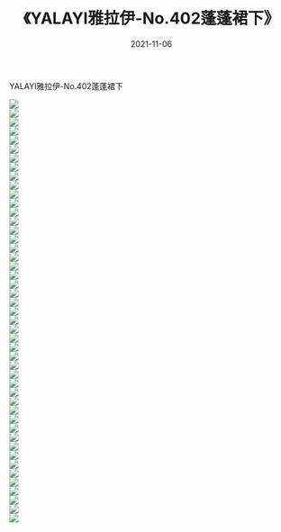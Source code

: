﻿---
layout: post
title:  《YALAYI雅拉伊-No.402蓬蓬裙下》
date:   2021-11-06
img: http://img.660000.xyz/Sharelink/网络美图/2021/YALAYI雅拉伊-No.402蓬蓬裙下/000.jpg
categories: [美女, 清纯, 唯美]
---

YALAYI雅拉伊-No.402蓬蓬裙下

  ![](http://img.660000.xyz/Sharelink/网络美图/2021/YALAYI雅拉伊-No.402蓬蓬裙下/001.jpg) <br> ![](http://img.660000.xyz/Sharelink/网络美图/2021/YALAYI雅拉伊-No.402蓬蓬裙下/002.jpg) <br> ![](http://img.660000.xyz/Sharelink/网络美图/2021/YALAYI雅拉伊-No.402蓬蓬裙下/003.jpg) <br> ![](http://img.660000.xyz/Sharelink/网络美图/2021/YALAYI雅拉伊-No.402蓬蓬裙下/004.jpg) <br> ![](http://img.660000.xyz/Sharelink/网络美图/2021/YALAYI雅拉伊-No.402蓬蓬裙下/005.jpg) <br> ![](http://img.660000.xyz/Sharelink/网络美图/2021/YALAYI雅拉伊-No.402蓬蓬裙下/006.jpg) <br> ![](http://img.660000.xyz/Sharelink/网络美图/2021/YALAYI雅拉伊-No.402蓬蓬裙下/007.jpg) <br> ![](http://img.660000.xyz/Sharelink/网络美图/2021/YALAYI雅拉伊-No.402蓬蓬裙下/008.jpg) <br> ![](http://img.660000.xyz/Sharelink/网络美图/2021/YALAYI雅拉伊-No.402蓬蓬裙下/009.jpg) <br> ![](http://img.660000.xyz/Sharelink/网络美图/2021/YALAYI雅拉伊-No.402蓬蓬裙下/010.jpg) <br> ![](http://img.660000.xyz/Sharelink/网络美图/2021/YALAYI雅拉伊-No.402蓬蓬裙下/011.jpg) <br> ![](http://img.660000.xyz/Sharelink/网络美图/2021/YALAYI雅拉伊-No.402蓬蓬裙下/012.jpg) <br> ![](http://img.660000.xyz/Sharelink/网络美图/2021/YALAYI雅拉伊-No.402蓬蓬裙下/013.jpg) <br> ![](http://img.660000.xyz/Sharelink/网络美图/2021/YALAYI雅拉伊-No.402蓬蓬裙下/014.jpg) <br> ![](http://img.660000.xyz/Sharelink/网络美图/2021/YALAYI雅拉伊-No.402蓬蓬裙下/015.jpg) <br> ![](http://img.660000.xyz/Sharelink/网络美图/2021/YALAYI雅拉伊-No.402蓬蓬裙下/016.jpg) <br> ![](http://img.660000.xyz/Sharelink/网络美图/2021/YALAYI雅拉伊-No.402蓬蓬裙下/017.jpg) <br> ![](http://img.660000.xyz/Sharelink/网络美图/2021/YALAYI雅拉伊-No.402蓬蓬裙下/018.jpg) <br> ![](http://img.660000.xyz/Sharelink/网络美图/2021/YALAYI雅拉伊-No.402蓬蓬裙下/019.jpg) <br> ![](http://img.660000.xyz/Sharelink/网络美图/2021/YALAYI雅拉伊-No.402蓬蓬裙下/020.jpg) <br> ![](http://img.660000.xyz/Sharelink/网络美图/2021/YALAYI雅拉伊-No.402蓬蓬裙下/021.jpg) <br> ![](http://img.660000.xyz/Sharelink/网络美图/2021/YALAYI雅拉伊-No.402蓬蓬裙下/022.jpg) <br> ![](http://img.660000.xyz/Sharelink/网络美图/2021/YALAYI雅拉伊-No.402蓬蓬裙下/023.jpg) <br> ![](http://img.660000.xyz/Sharelink/网络美图/2021/YALAYI雅拉伊-No.402蓬蓬裙下/024.jpg) <br> ![](http://img.660000.xyz/Sharelink/网络美图/2021/YALAYI雅拉伊-No.402蓬蓬裙下/025.jpg) <br> ![](http://img.660000.xyz/Sharelink/网络美图/2021/YALAYI雅拉伊-No.402蓬蓬裙下/026.jpg) <br> ![](http://img.660000.xyz/Sharelink/网络美图/2021/YALAYI雅拉伊-No.402蓬蓬裙下/027.jpg) <br> ![](http://img.660000.xyz/Sharelink/网络美图/2021/YALAYI雅拉伊-No.402蓬蓬裙下/028.jpg) <br> ![](http://img.660000.xyz/Sharelink/网络美图/2021/YALAYI雅拉伊-No.402蓬蓬裙下/029.jpg) <br> ![](http://img.660000.xyz/Sharelink/网络美图/2021/YALAYI雅拉伊-No.402蓬蓬裙下/030.jpg) <br> ![](http://img.660000.xyz/Sharelink/网络美图/2021/YALAYI雅拉伊-No.402蓬蓬裙下/031.jpg) <br> ![](http://img.660000.xyz/Sharelink/网络美图/2021/YALAYI雅拉伊-No.402蓬蓬裙下/032.jpg) <br> ![](http://img.660000.xyz/Sharelink/网络美图/2021/YALAYI雅拉伊-No.402蓬蓬裙下/033.jpg) <br> ![](http://img.660000.xyz/Sharelink/网络美图/2021/YALAYI雅拉伊-No.402蓬蓬裙下/034.jpg) <br> ![](http://img.660000.xyz/Sharelink/网络美图/2021/YALAYI雅拉伊-No.402蓬蓬裙下/035.jpg) <br> ![](http://img.660000.xyz/Sharelink/网络美图/2021/YALAYI雅拉伊-No.402蓬蓬裙下/036.jpg) <br> ![](http://img.660000.xyz/Sharelink/网络美图/2021/YALAYI雅拉伊-No.402蓬蓬裙下/037.jpg) <br> ![](http://img.660000.xyz/Sharelink/网络美图/2021/YALAYI雅拉伊-No.402蓬蓬裙下/038.jpg) <br> ![](http://img.660000.xyz/Sharelink/网络美图/2021/YALAYI雅拉伊-No.402蓬蓬裙下/039.jpg) <br> ![](http://img.660000.xyz/Sharelink/网络美图/2021/YALAYI雅拉伊-No.402蓬蓬裙下/040.jpg) <br> ![](http://img.660000.xyz/Sharelink/网络美图/2021/YALAYI雅拉伊-No.402蓬蓬裙下/041.jpg) <br> ![](http://img.660000.xyz/Sharelink/网络美图/2021/YALAYI雅拉伊-No.402蓬蓬裙下/042.jpg) <br> ![](http://img.660000.xyz/Sharelink/网络美图/2021/YALAYI雅拉伊-No.402蓬蓬裙下/043.jpg) <br> ![](http://img.660000.xyz/Sharelink/网络美图/2021/YALAYI雅拉伊-No.402蓬蓬裙下/044.jpg) <br> ![](http://img.660000.xyz/Sharelink/网络美图/2021/YALAYI雅拉伊-No.402蓬蓬裙下/045.jpg) <br> ![](http://img.660000.xyz/Sharelink/网络美图/2021/YALAYI雅拉伊-No.402蓬蓬裙下/046.jpg) <br> ![](http://img.660000.xyz/Sharelink/网络美图/2021/YALAYI雅拉伊-No.402蓬蓬裙下/047.jpg) <br>